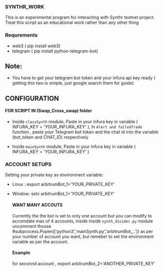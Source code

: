 ### SYNTHR_WORK
This is an experimental program for interacting with Synthr testnet project. Treat this script as an educational work rather than any other thing

### Requrements
- web3 ( pip install web3)
- telegram ( pip install python-telegram-bot)

## Note:
- You have to get your telegram bot token and your infura api key ready ( getting this two is simple, just google search them for guide)

## CONFIGURATION
#### FOR SCRIPT IN (Swap_Cross_swap) folder
- Inside `classSynth` module, Paste in your infura key in  variable ( INFURA_KEY = 'YOUR_INFURA_KEY' ), In `Alert and failedTrade` function , paste your Telegram bot token and the chat id into the variable (bot_token and CHAT_ID) respectively <br>

- Inside `mainSynth` module, Paste in your infura key in  variable ( INFURA_KEY = 'YOUR_INFURA_KEY' )

### ACCOUNT SETUPS
Setting your private key as environment variable:
- Linux : export arbitrumBot_1='YOUR_PRIVATE_KEY'
- Window: setx arbitrumBot_1='YOUR_PRIVATE_KEY'

  #### WANT MANY ACCOUTS
  Currently the the bot is set to only one account but you can modify to accomdate max of 4 accounts,  inside inside `synth_divider.py` module uncomment thoose #subprocess.Popen(['python3','mainSynth.py','arbitrumBot_..']) as per your number of account you want, but remeber to set the environment variable as per the account.<br>
  #### Example
  for seconnd account , export arbitrumBot_2='ANOTHER_PRIVATE_KEY'
